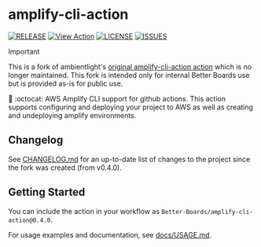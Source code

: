 # amplify-cli-action

[![RELEASE](https://img.shields.io/github/v/release/better-boards/amplify-cli-action?include_prereleases)](https://github.com/better-boards/amplify-cli-action/releases)
[![View Action](https://img.shields.io/badge/view-action-blue.svg?logo=github&color=orange)](https://github.com/marketplace/actions/amplify-cli-action-bb)
[![LICENSE](https://img.shields.io/github/license/better-boards/amplify-cli-action)](https://github.com/better-boards/amplify-cli-action/blob/master/LICENSE)
[![ISSUES](https://img.shields.io/github/issues/better-boards/amplify-cli-action)](https://github.com/better-boards/amplify-cli-action/issues)

> [!IMPORTANT]
> This is a fork of ambientlight's [original amplify-cli-action action](https://github.com/marketplace/actions/amplify-cli-action) which is no longer maintained.
> This fork is intended only for internal Better Boards use but is provided as-is for public use.

🚀 :octocat: AWS Amplify CLI support for github actions. This action supports configuring and deploying your project to AWS as well as creating and undeploying amplify environments.

## Changelog

See [CHANGELOG.md](https://github.com/Better-Boards/amplify-cli-action/blob/master/CHANGELOG.md) for an up-to-date list of changes to the project since the fork was created (from v0.4.0).

## Getting Started

You can include the action in your workflow as `Better-Boards/amplify-cli-action@0.4.0`.

For usage examples and documentation, see [docs/USAGE.md](https://github.com/Better-Boards/amplify-cli-action/blob/master/docs/USAGE.md).
